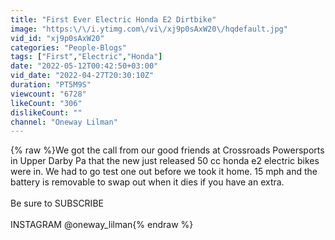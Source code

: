 ```yaml
---
title: "First Ever Electric Honda E2 Dirtbike"
image: "https:\/\/i.ytimg.com\/vi\/xj9p0sAxW20\/hqdefault.jpg"
vid_id: "xj9p0sAxW20"
categories: "People-Blogs"
tags: ["First","Electric","Honda"]
date: "2022-05-12T00:42:50+03:00"
vid_date: "2022-04-27T20:30:10Z"
duration: "PT5M9S"
viewcount: "6728"
likeCount: "306"
dislikeCount: ""
channel: "Oneway Lilman"
---
```

{% raw %}We got the call from our good friends at Crossroads Powersports in Upper Darby Pa that the new just released 50 cc honda e2 electric bikes were in. We had to go test one out before we took it home. 15 mph and the battery is removable to swap out when it dies if you have an extra. <br /><br />Be sure to SUBSCRIBE <br /><br />INSTAGRAM @oneway_lilman{% endraw %}
